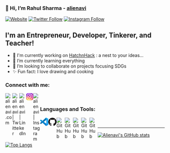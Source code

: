 ### 👋 Hi, I’m Rahul Sharma - [alienavi][github_profile]

[![Website](https://img.shields.io/website?label=alienavi.com&style=for-the-badge&url=https%3A%2F%2Falienavi.com)](https://alienavi.com)
[![Twitter Follow](https://img.shields.io/twitter/follow/hnhfounder?color=1DA1F2&logo=twitter&style=for-the-badge)](https://twitter.com/intent/follow?original_referer=https%3A%2F%2Fgithub.com%2Falienavi&screen_name=hnhfounder)
[![Instagram Follow](https://img.shields.io/badge/HnHFounder-E4405F?style=for-the-badge&logo=instagram&logoColor=white)](https://instagram.com/hnhfounder)

## I'm an Entrepreneur, Developer, Tinkerer, and Teacher!
- 🏢 I'm currently working on [HatchnHack][work_web] : a nest to your ideas...
- 🌱 I’m currently learning everything
- 💞️ I’m looking to collaborate on projects focusing SDGs
- ✨ Fun fact: I love drawing and cooking

### Connect with me:
[<img align="left" alt="alienavi.com" width="22px" src="https://cdn2.iconfinder.com/data/icons/whcompare-isometric-web-hosting-servers/50/connected-globe-1024.png" />][website]
[<img align="left" alt="alienavi | Twitter" width="22px" src="https://cdn1.iconfinder.com/data/icons/logotypes/32/square-twitter-1024.png" />][twitter]
[<img align="left" alt="alienavi | LinkedIn" width="22px" src="https://cdn2.iconfinder.com/data/icons/social-media-2285/512/1_Linkedin_unofficial_colored_svg-1024.png" />][linkedin]
[<img align="left" alt="alienavi | Instagram" width="22px" src="https://raw.githubusercontent.com/wle8300/instagram-logo/master/logo.svg" />][instagram]
[<img align="left" alt="alienavi | Instagram" width="22px" src="https://cdn4.iconfinder.com/data/icons/social-media-and-logos-11/32/Logo_Gmail_envelope_letter_email-1024.png" />][mail]

<br />

### Languages and Tools:
<img align="left" alt="Visual Studio Code" width="26px" src="https://raw.githubusercontent.com/github/explore/80688e429a7d4ef2fca1e82350fe8e3517d3494d/topics/visual-studio-code/visual-studio-code.png" />
<img align="left" alt="GitHub" width="26px" src="https://raw.githubusercontent.com/github/explore/78df643247d429f6cc873026c0622819ad797942/topics/github/github.png" />
<img align="left" alt="GitHub" width="26px" src="https://cdn4.iconfinder.com/data/icons/logos-brands-in-colors/404/c_logo-1024.png" />
<img align="left" alt="GitHub" width="26px" src="https://cdn.arduino.cc/header-footer/prod/assets/favicon-arduino/favicon.ico" />
<img align="left" alt="GitHub" width="26px" src="https://www.python.org/static/favicon.ico" />
<img align="left" alt="GitHub" width="26px" src="https://www.nginx.com/wp-content/uploads/2019/10/favicon-64x46.ico" />
<img align="left" alt="GitHub" width="26px" src="https://cdn.shopify.com/static/shopify-favicon.png" />

<br />

--- 

[![Alienavi's GitHub stats](https://github-readme-stats.vercel.app/api?username=alienavi&show_icons=true&hide_border=true&theme=shades-of-purple&count_private=true)](https://github.com/alienavi/github-readme-stats)

[![Top Langs](https://github-readme-stats.vercel.app/api/top-langs/?username=alienavi&show_icons=true&hide_border=true&theme=shades-of-purple)](https://github.com/alienavi/github-readme-stats)

<!---
alienavi/alienavi is a ✨ special ✨ repository because its `README.md` (this file) appears on your GitHub profile.
You can click the Preview link to take a look at your changes.
--->

[github_profile]: https://github.com/alienavi
[work_web]: https://hatchnhack.com
[website]: https://alienavi.com
[twitter]: https://twitter.com/hnhfounder
[linkedin]: https://linkedin.com/in/hnhfounder
[instagram]: https://instagram.com/hnhfounder
[mail]: mailto:rahul@hatchnhack.com
